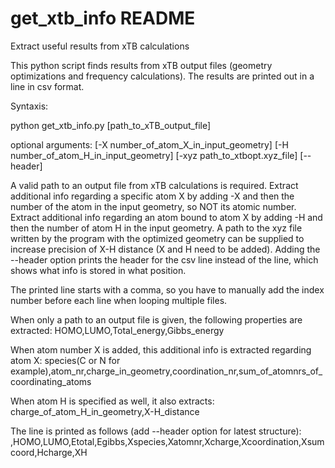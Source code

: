 # get_xtb_info README
Extract useful results from xTB calculations

This python script finds results from xTB output files (geometry optimizations and frequency calculations).
The results are printed out in a line in csv format.

Syntaxis:

python get_xtb_info.py [path_to_xTB_output_file] 

optional arguments: [-X number_of_atom_X_in_input_geometry] 
                    [-H number_of_atom_H_in_input_geometry] 
                    [-xyz path_to_xtbopt.xyz_file]
                    [--header]

A valid path to an output file from xTB calculations is required.
Extract additional info regarding a specific atom X by adding -X and then the number of the atom in the input geometry, so NOT its atomic number.
Extract additional info regarding an atom bound to atom X by adding -H and then the number of atom H in the input geometry.
A path to the xyz file written by the program with the optimized geometry can be supplied to increase precision of X-H distance (X and H need to be added).
Adding the --header option prints the header for the csv line instead of the line, which shows what info is stored in what position.

The printed line starts with a comma, so you have to manually add the index number before each line when looping multiple files.

When only a path to an output file is given, the following properties are extracted:
HOMO,LUMO,Total_energy,Gibbs_energy

When atom number X is added, this additional info is extracted regarding atom X:
species(C or N for example),atom_nr,charge_in_geometry,coordination_nr,sum_of_atomnrs_of_coordinating_atoms

When atom H is specified as well, it also extracts:
charge_of_atom_H_in_geometry,X-H_distance

The line is printed as follows (add --header option for latest structure):
,HOMO,LUMO,Etotal,Egibbs,Xspecies,Xatomnr,Xcharge,Xcoordination,Xsumcoord,Hcharge,XH